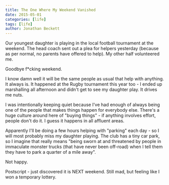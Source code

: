 ```yaml
---
title: The One Where My Weekend Vanished
date: 2015-05-01
categories: [life]
tags: [life]
author: Jonathan Beckett
---
```


Our youngest daughter is playing in the local football tournament at the weekend. The head coach sent out a plea for helpers yesterday (because as per normal, no parents have offered to help). My other half volunteered me.

Goodbye f*cking weekend.

I know damn well it will be the same people as usual that help with anything. It always is. It happened at the Rugby tournament this year too - I ended up marshalling all afternoon and didn't get to see my daughter play. It drives me nuts.

I was intentionally keeping quiet because I've had enough of always being one of the people that makes things happen for everybody else. There's a huge culture around here of "buying things" - if anything involves effort, people don't do it. I guess it happens in all affluent areas.

Apparently I'll be doing a few hours helping with "parking" each day - so I will most probably miss my daughter playing. The club has a tiny car park, so I imagine that really means "being sworn at and threatened by people in immaculate monster trucks (that have never been off-road) when I tell them they have to park a quarter of a mile away".

Not happy.

Postscript - just discovered it is NEXT weekend. Still mad, but feeling like I won a temporary lottery.